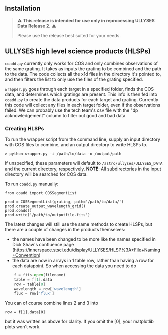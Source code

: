 ## Installation

> :warning: **This release is intended for use only in reprocessing ULLYSES Data Release 2.** :warning:
> 
> Please use the release best suited for your needs.



## ULLYSES high level science products (HLSPs)

`coadd.py` currently only works for COS and only combines observations of the same grating. It takes as inputs the grating to be combined and the path to the data. The code collects all the x1d files in the directory it's pointed to, and then filters the list to only use the files of the grating specified.
 
`wrapper.py` goes through each target in a specified folder, finds the COS data, and determines which gratings are present. This info is then fed into `coadd.py` to create the data products for each target and grating. Currently this code will collect any files in each target folder, even if the observations failed. We can probably use the tech team's csv file with the "dp acknowledgement" column to filter out good and bad data.

### Creating HLSPs 

To run the wrapper script from the command line, supply an input directory 
with COS files to combine, and an output directory to write HLSPs to.
 
    > python wrapper.py -i /path/to/data -o /output/path
    
If unspecified, these parameters will default to
`/astro/ullyses/ULLYSES_DATA` and the current directory, respectively. **NOTE**: All 
subdirectories in the input directory will be searched for COS data.

To run `coadd.py` manually:

    from coadd import COSSegmentList

    prod = COSSegmentList(grating, path='/path/to/data/')
    prod.create_output_wavelength_grid()
    prod.coadd()
    prod.write('/path/to/outputfile.fits')
    
The latest changes will still use the same methods to create HLSPs, but there are a couple of
changes in the products themselves:

 - the names have been changed to be more like the names specified in Dick Shaw's confluence page
(https://innerspace.stsci.edu/display/ULLYSES/HLSP%3A+File+Naming+Convention)
 - the data are now in arrays in 1 table row, rather than having a row for each datapoint.  So when accessing
the data you need to do
```python
    f = fits.open(filename)
    table = f[1].data
    row = table[0]
    wavelength = row['wavelength']
    flux = row['flux']
```
You can of course combine lines 2 and 3 into

    row = f[1].data[0]

but it was written as above for clarity.  If you omit the [0], your matplotlib plots won't work.